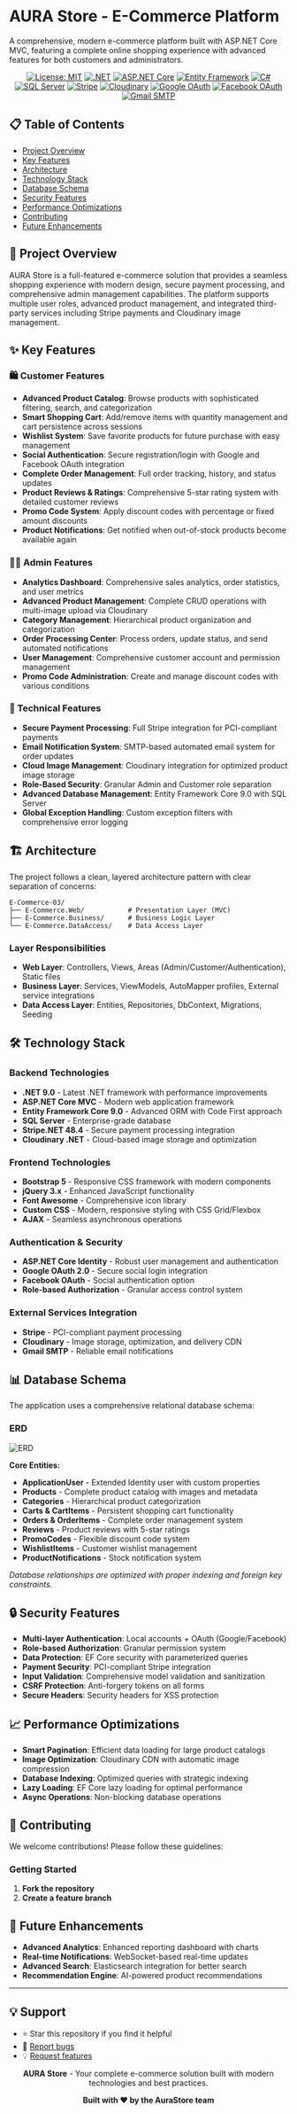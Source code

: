 # AURA Store - E-Commerce Platform

A comprehensive, modern e-commerce platform built with ASP.NET Core MVC, featuring a complete online shopping experience with advanced features for both customers and administrators.

<div align="center">

[![License: MIT](https://img.shields.io/badge/License-MIT-yellow.svg)](https://opensource.org/licenses/MIT)
[![.NET](https://img.shields.io/badge/.NET-9.0-purple.svg)](https://dotnet.microsoft.com/download/dotnet/9.0)
[![ASP.NET Core](https://img.shields.io/badge/ASP.NET%20Core-9.0-blue.svg)](https://docs.microsoft.com/en-us/aspnet/core/)
[![Entity Framework](https://img.shields.io/badge/Entity%20Framework-9.0-green.svg)](https://docs.microsoft.com/en-us/ef/)
[![C#](https://img.shields.io/badge/C%23-12.0-blue.svg)](https://docs.microsoft.com/en-us/dotnet/csharp/)
[![SQL Server](https://img.shields.io/badge/SQL%20Server-2019+-blue.svg)](https://www.microsoft.com/en-us/sql-server)
[![Stripe](https://img.shields.io/badge/Stripe-Payment-635bff.svg?logo=stripe&logoColor=white)](https://stripe.com)
[![Cloudinary](https://img.shields.io/badge/Cloudinary-Images-3448c5.svg?logo=cloudinary&logoColor=white)](https://cloudinary.com)
[![Google OAuth](https://img.shields.io/badge/Google-OAuth-4285f4.svg?logo=google&logoColor=white)](https://developers.google.com/identity/protocols/oauth2)
[![Facebook OAuth](https://img.shields.io/badge/Facebook-OAuth-1877f2.svg?logo=facebook&logoColor=white)](https://developers.facebook.com/docs/facebook-login/)
[![Gmail SMTP](https://img.shields.io/badge/Gmail-SMTP-ea4335.svg?logo=gmail&logoColor=white)](https://developers.google.com/gmail/smtp/reference)

</div>

## 📋 Table of Contents

- [Project Overview](#-project-overview)
- [Key Features](#-key-features)
- [Architecture](#-architecture)
- [Technology Stack](#-technology-stack)
- [Database Schema](#-database-schema)
- [Security Features](#-security-features)
- [Performance Optimizations](#-performance-optimizations)
- [Contributing](#-contributing)
- [Future Enhancements](#-future-enhancements)

## 🚀 Project Overview

AURA Store is a full-featured e-commerce solution that provides a seamless shopping experience with modern design, secure payment processing, and comprehensive admin management capabilities. The platform supports multiple user roles, advanced product management, and integrated third-party services including Stripe payments and Cloudinary image management.

## ✨ Key Features

### 🛍️ Customer Features
- **Advanced Product Catalog**: Browse products with sophisticated filtering, search, and categorization
- **Smart Shopping Cart**: Add/remove items with quantity management and cart persistence across sessions
- **Wishlist System**: Save favorite products for future purchase with easy management
- **Social Authentication**: Secure registration/login with Google and Facebook OAuth integration
- **Complete Order Management**: Full order tracking, history, and status updates
- **Product Reviews & Ratings**: Comprehensive 5-star rating system with detailed customer reviews
- **Promo Code System**: Apply discount codes with percentage or fixed amount discounts
- **Product Notifications**: Get notified when out-of-stock products become available again

### 👨‍💼 Admin Features
- **Analytics Dashboard**: Comprehensive sales analytics, order statistics, and user metrics
- **Advanced Product Management**: Complete CRUD operations with multi-image upload via Cloudinary
- **Category Management**: Hierarchical product organization and categorization
- **Order Processing Center**: Process orders, update status, and send automated notifications
- **User Management**: Comprehensive customer account and permission management
- **Promo Code Administration**: Create and manage discount codes with various conditions

### 🔧 Technical Features
- **Secure Payment Processing**: Full Stripe integration for PCI-compliant payments
- **Email Notification System**: SMTP-based automated email system for order updates
- **Cloud Image Management**: Cloudinary integration for optimized product image storage
- **Role-Based Security**: Granular Admin and Customer role separation
- **Advanced Database Management**: Entity Framework Core 9.0 with SQL Server
- **Global Exception Handling**: Custom exception filters with comprehensive error logging

## 🏗️ Architecture

The project follows a clean, layered architecture pattern with clear separation of concerns:

```
E-Commerce-03/
├── E-Commerce.Web/           # Presentation Layer (MVC)
├── E-Commerce.Business/      # Business Logic Layer
└── E-Commerce.DataAccess/    # Data Access Layer
```

### Layer Responsibilities

- **Web Layer**: Controllers, Views, Areas (Admin/Customer/Authentication), Static files
- **Business Layer**: Services, ViewModels, AutoMapper profiles, External service integrations
- **Data Access Layer**: Entities, Repositories, DbContext, Migrations, Seeding

## 🛠️ Technology Stack

### Backend Technologies
- **.NET 9.0** - Latest .NET framework with performance improvements
- **ASP.NET Core MVC** - Modern web application framework
- **Entity Framework Core 9.0** - Advanced ORM with Code First approach
- **SQL Server** - Enterprise-grade database
- **Stripe.NET 48.4** - Secure payment processing integration
- **Cloudinary .NET** - Cloud-based image storage and optimization

### Frontend Technologies
- **Bootstrap 5** - Responsive CSS framework with modern components
- **jQuery 3.x** - Enhanced JavaScript functionality
- **Font Awesome** - Comprehensive icon library
- **Custom CSS** - Modern, responsive styling with CSS Grid/Flexbox
- **AJAX** - Seamless asynchronous operations

### Authentication & Security
- **ASP.NET Core Identity** - Robust user management and authentication
- **Google OAuth 2.0** - Secure social login integration
- **Facebook OAuth** - Social authentication option
- **Role-based Authorization** - Granular access control system

### External Services Integration
- **Stripe** - PCI-compliant payment processing
- **Cloudinary** - Image storage, optimization, and delivery CDN
- **Gmail SMTP** - Reliable email notifications

## 📊 Database Schema

The application uses a comprehensive relational database schema:

###  ERD
![ERD](erd.png)

**Core Entities:**
- **ApplicationUser** - Extended Identity user with custom properties
- **Products** - Complete product catalog with images and metadata
- **Categories** - Hierarchical product categorization
- **Carts & CartItems** - Persistent shopping cart functionality
- **Orders & OrderItems** - Complete order management system
- **Reviews** - Product reviews with 5-star ratings
- **PromoCodes** - Flexible discount code system
- **WishlistItems** - Customer wishlist management
- **ProductNotifications** - Stock notification system

*Database relationships are optimized with proper indexing and foreign key constraints.*

## 🔒 Security Features

- **Multi-layer Authentication**: Local accounts + OAuth (Google/Facebook)
- **Role-based Authorization**: Granular permission system
- **Data Protection**: EF Core security with parameterized queries
- **Payment Security**: PCI-compliant Stripe integration
- **Input Validation**: Comprehensive model validation and sanitization
- **CSRF Protection**: Anti-forgery tokens on all forms
- **Secure Headers**: Security headers for XSS protection

## 📈 Performance Optimizations

- **Smart Pagination**: Efficient data loading for large product catalogs
- **Image Optimization**: Cloudinary CDN with automatic image compression
- **Database Indexing**: Optimized queries with strategic indexing
- **Lazy Loading**: EF Core lazy loading for optimal performance
- **Async Operations**: Non-blocking database operations

## 🤝 Contributing

We welcome contributions! Please follow these guidelines:

### Getting Started
1. **Fork the repository**
2. **Create a feature branch**

## 🔮 Future Enhancements

- **Advanced Analytics**: Enhanced reporting dashboard with charts
- **Real-time Notifications**: WebSocket-based real-time updates
- **Advanced Search**: Elasticsearch integration for better search
- **Recommendation Engine**: AI-powered product recommendations

---

## 💡 Support

- ⭐ Star this repository if you find it helpful
- 🐛 [Report bugs](https://github.com/ahmedalian7/aurastore/issues/new?template=bug_report.md)
- 💡 [Request features](https://github.com/ahmedalian7/aurastore/issues/new?template=feature_request.md)

<div align="center">

**AURA Store** - Your complete e-commerce solution built with modern technologies and best practices.

**Built with ❤️ by the AuraStore team**

</div>
